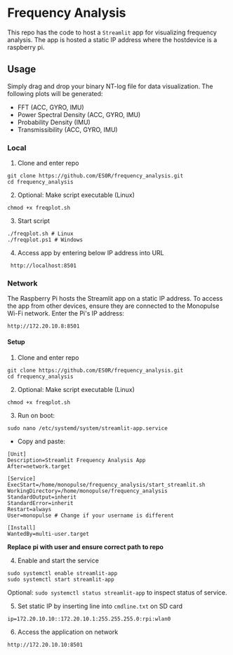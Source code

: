 # Frequency Analysis

This repo has the code to host a `Streamlit` app for visualizing frequency analysis. The app is hosted a static IP address where the hostdevice is a raspberry pi.

## Usage
 
Simply drag and drop your binary NT-log file for data visualization. The following plots will be generated:

- FFT (ACC, GYRO, IMU)
- Power Spectral Density (ACC, GYRO, IMU)
- Probability Density (IMU)
- Transmissibility (ACC, GYRO, IMU)

### Local

1. Clone and enter repo
```
git clone https://github.com/ES0R/frequency_analysis.git
cd frequency_analysis
```
2. Optional: Make script executable (Linux)
```
chmod +x freqplot.sh
```
3. Start script
```
./freqplot.sh # Linux
./freqplot.ps1 # Windows
```
4. Access app by entering below IP address into URL
```
 http://localhost:8501
```

### Network
The Raspberry Pi hosts the Streamlit app on a static IP address. To access the app from other devices, ensure they are connected to the Monopulse Wi-Fi network. Enter the Pi's IP address:

```http://172.20.10.8:8501```

#### Setup
1. Clone and enter repo
```
git clone https://github.com/ES0R/frequency_analysis.git
cd frequency_analysis
```
2. Optional: Make script executable (Linux)
```
chmod +x freqplot.sh
```
3. Run on boot:
```
sudo nano /etc/systemd/system/streamlit-app.service
```
*  Copy and paste: 
```
[Unit]
Description=Streamlit Frequency Analysis App
After=network.target

[Service]
ExecStart=/home/monopulse/frequency_analysis/start_streamlit.sh
WorkingDirectory=/home/monopulse/frequency_analysis
StandardOutput=inherit
StandardError=inherit
Restart=always
User=monopulse # Change if your username is different

[Install]
WantedBy=multi-user.target
```
**Replace pi with user and ensure correct path to repo** 

4. Enable and start the service
```
sudo systemctl enable streamlit-app
sudo systemctl start streamlit-app
```
Optional: `sudo systemctl status streamlit-app` to inspect status of service.

5. Set static IP by inserting line into `cmdline.txt` on SD card
```
ip=172.20.10.10::172.20.10.1:255.255.255.0:rpi:wlan0
```
6. Access the application on network 
```
http://172.20.10.10:8501
```
